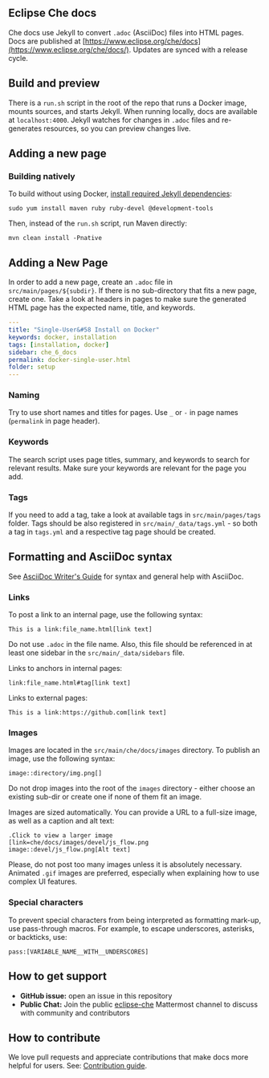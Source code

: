 ## Eclipse Che docs

Che docs use Jekyll to convert `.adoc` (AsciiDoc) files into HTML pages. Docs are published at [https://www.eclipse.org/che/docs](https://www.eclipse.org/che/docs/). Updates are synced with a release cycle.

## Build and preview

There is a `run.sh` script in the root of the repo that runs a Docker image, mounts sources, and starts Jekyll. When running locally, docs are available at `localhost:4000`. Jekyll watches for changes in `.adoc` files and re-generates resources, so you can preview changes live.

## Adding a new page

### Building natively

To build without using Docker, [install required Jekyll dependencies](https://jekyllrb.com/docs/installation/):

```
sudo yum install maven ruby ruby-devel @development-tools
```

Then, instead of the `run.sh` script, run Maven directly:

```
mvn clean install -Pnative
```

## Adding a New Page

In order to add a new page, create an `.adoc` file in `src/main/pages/${subdir}`. If there is no sub-directory that fits a new page, create one. Take a look at headers in pages to make sure the generated HTML page has the expected name, title, and keywords.

```yaml
---
title: "Single-User&#58 Install on Docker"
keywords: docker, installation
tags: [installation, docker]
sidebar: che_6_docs
permalink: docker-single-user.html
folder: setup
---
```

### Naming

Try to use short names and titles for pages. Use `_` or `-` in page names (`permalink` in page header).

### Keywords

The search script uses page titles, summary, and keywords to search for relevant results. Make sure your keywords are relevant for the page you add.

### Tags

If you need to add a tag, take a look at available tags in `src/main/pages/tags` folder. Tags should be also registered in `src/main/_data/tags.yml` - so both a tag in `tags.yml` and a respective tag page should be created.

## Formatting and AsciiDoc syntax

See [AsciiDoc Writer's Guide](https://asciidoctor.org/docs/asciidoc-writers-guide/) for syntax and general help with AsciiDoc.

### Links

To post a link to an internal page, use the following syntax:

```
This is a link:file_name.html[link text]
```

Do not use `.adoc` in the file name. Also, this file should be referenced in at least one sidebar in the `src/main/_data/sidebars` file.

Links to anchors in internal pages:

```
link:file_name.html#tag[link text]
```

Links to external pages:

```
This is a link:https://github.com[link text]
```

### Images

Images are located in the `src/main/che/docs/images` directory. To publish an image, use the following syntax:

```
image::directory/img.png[]
```

Do not drop images into the root of the `images` directory - either choose an existing sub-dir or create one if none of them fit an image.

Images are sized automatically. You can provide a URL to a full-size image, as well as a caption and alt text:

```
.Click to view a larger image
[link=che/docs/images/devel/js_flow.png
image::devel/js_flow.png[Alt text]
```

Please, do not post too many images unless it is absolutely necessary. Animated `.gif` images are preferred, especially when explaining how to use complex UI features.

### Special characters

To prevent special characters from being interpreted as formatting mark-up, use pass-through macros. For example, to escape underscores, asterisks, or backticks, use:

```
pass:[VARIABLE_NAME__WITH__UNDERSCORES]
```

## How to get support

* **GitHub issue:** open an issue in this repository
* **Public Chat:** Join the public [eclipse-che](https://mattermost.eclipse.org/eclipse/channels/eclipse-che) Mattermost channel to discuss with community and contributors

## How to contribute

We love pull requests and appreciate contributions that make docs more helpful for users. See: [Contribution guide](https://github.com/eclipse/che#contributing).
